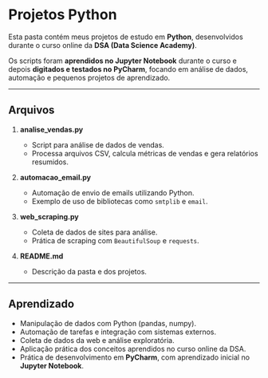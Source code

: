 # Projetos Python

Esta pasta contém meus projetos de estudo em **Python**, desenvolvidos durante o curso online da **DSA (Data Science Academy)**.  

Os scripts foram **aprendidos no Jupyter Notebook** durante o curso e depois **digitados e testados no PyCharm**, focando em análise de dados, automação e pequenos projetos de aprendizado.

---

## Arquivos

1. **analise_vendas.py**  
   - Script para análise de dados de vendas.  
   - Processa arquivos CSV, calcula métricas de vendas e gera relatórios resumidos.

2. **automacao_email.py**  
   - Automação de envio de emails utilizando Python.  
   - Exemplo de uso de bibliotecas como `smtplib` e `email`.

3. **web_scraping.py**  
   - Coleta de dados de sites para análise.  
   - Prática de scraping com `BeautifulSoup` e `requests`.

4. **README.md**  
   - Descrição da pasta e dos projetos.

---

## Aprendizado
- Manipulação de dados com Python (pandas, numpy).  
- Automação de tarefas e integração com sistemas externos.  
- Coleta de dados da web e análise exploratória.  
- Aplicação prática dos conceitos aprendidos no curso online da DSA.  
- Prática de desenvolvimento em **PyCharm**, com aprendizado inicial no **Jupyter Notebook**.
